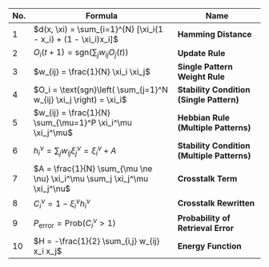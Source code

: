 | No. | Formula                                                                   | Name                                        |
| --- | ------------------------------------------------------------------------- | ------------------------------------------- |
| 1   | $d(x, \xi) = \sum_{i=1}^{N} [\xi_i(1 - x_i) + (1 - \xi_i)x_i]$            | **Hamming Distance**                        |
| 2   | $O_i(t+1) = \text{sgn}\left( \sum_j w_{ij} O_j(t) \right)$                | **Update Rule**                             |
| 3   | $w_{ij} = \frac{1}{N} \xi_i \xi_j$                                        | **Single Pattern Weight Rule**              |
| 4   | $O_i = \text{sgn}\left( \sum_{j=1}^N w_{ij} \xi_j \right) = \xi_i$        | **Stability Condition (Single Pattern)**    |
| 5   | $w_{ij} = \frac{1}{N} \sum_{\mu=1}^P \xi_i^\mu \xi_j^\mu$                 | **Hebbian Rule (Multiple Patterns)**        |
| 6   | $h_i^\nu = \sum_j w_{ij} \xi_j^\nu = \xi_i^\nu + A$                       | **Stability Condition (Multiple Patterns)** |
| 7   | $A = \frac{1}{N} \sum_{\mu \ne \nu} \xi_i^\mu \sum_j \xi_j^\mu \xi_j^\nu$ | **Crosstalk Term**                          |
| 8   | $C_i^\nu = 1 - \xi_i^\nu h_i^\nu$                                         | **Crosstalk Rewritten**                     |
| 9   | $P_{\text{error}} = \text{Prob}(C_i^\nu > 1)$                             | **Probability of Retrieval Error**          |
| 10  | $H = -\frac{1}{2} \sum_{i,j} w_{ij} x_i x_j$                              | **Energy Function**                         |
